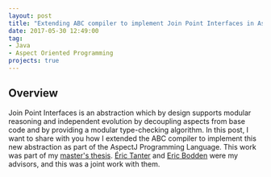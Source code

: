 ```yaml
---
layout: post
title: "Extending ABC compiler to implement Join Point Interfaces in AspectJ"
date: 2017-05-30 12:49:00
tag:
- Java
- Aspect Oriented Programming
projects: true
---
```

## Overview
Join Point Interfaces is an abstraction which by design supports modular reasoning and independent evolution by decoupling aspects from base code and by providing a modular type-checking algorithm. In this post, I want to share with you how I extended the ABC compiler to implement this new abstraction as part of the AspectJ Programming Language. This work was part of my [master's thesis](/assets/documents/projects/jpi/master_thesis.pdf). [Éric Tanter](https://pleiad.cl/people/etanter) and [Eric Bodden](http://www.bodden.de/) were my advisors, and this was a joint work with them.
